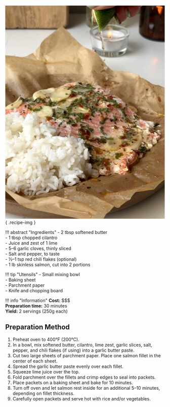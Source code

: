 ![Salmon Empapelado al Mojo de Ajo](../images/salmon-empapelado-al-mojo-de-ajo.jpg){ .recipe-img }

!!! abstract "Ingredients"
    - 2 tbsp softened butter  
    - 1 tbsp chopped cilantro  
    - Juice and zest of 1 lime  
    - 5–6 garlic cloves, thinly sliced  
    - Salt and pepper, to taste  
    - ½–1 tsp red chili flakes (optional)  
    - 1 lb skinless salmon, cut into 2 portions  

!!! tip "Utensils"
    - Small mixing bowl  
    - Baking sheet  
    - Parchment paper  
    - Knife and chopping board  

!!! info "Information"
    **Cost:** $$$  
    **Preparation time:** 30 minutes  
    **Yield:** 2 servings (250g each)  

## Preparation Method

1. Preheat oven to 400°F (200°C).  
2. In a bowl, mix softened butter, cilantro, lime zest, garlic slices, salt, pepper, and chili flakes (if using) into a garlic butter paste.  
3. Cut two large sheets of parchment paper. Place one salmon fillet in the center of each sheet.  
4. Spread the garlic butter paste evenly over each fillet.  
5. Squeeze lime juice over the top.  
6. Fold parchment over the fillets and crimp edges to seal into packets.  
7. Place packets on a baking sheet and bake for 10 minutes.  
8. Turn off oven and let salmon rest inside for an additional 5–10 minutes, depending on fillet thickness.  
9. Carefully open packets and serve hot with rice and/or vegetables.  
